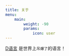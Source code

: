 ```yaml
---
title: 关于
menu:
    main: 
        weight: -90
        params:
            icon: user
---
```


[D语言](https://dlang.org) 是世界上`吊爆了`的语言！